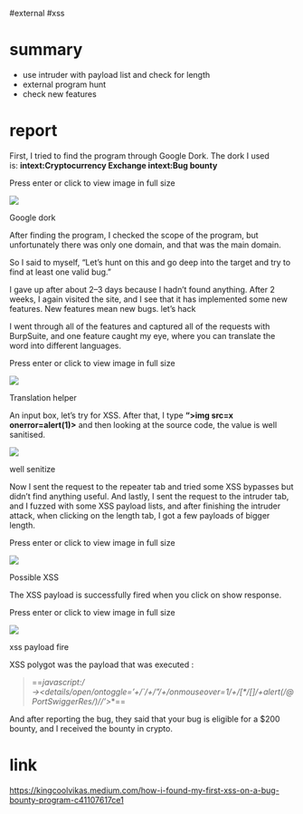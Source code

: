 #external #xss 
# summary
- use intruder with payload list and check for length 
- external program hunt
- check new features
# report

First, I tried to find the program through Google Dork. The dork I used is: **intext:Cryptocurrency Exchange intext:Bug bounty**

Press enter or click to view image in full size

![](https://miro.medium.com/v2/resize:fit:700/1*ZPOw6GhEnjkkkQWywZXa9A.png)

Google dork

After finding the program, I checked the scope of the program, but unfortunately there was only one domain, and that was the main domain.

So I said to myself, “Let’s hunt on this and go deep into the target and try to find at least one valid bug.”

I gave up after about 2–3 days because I hadn’t found anything. After 2 weeks, I again visited the site, and I see that it has implemented some new features. New features mean new bugs. let’s hack


I went through all of the features and captured all of the requests with BurpSuite, and one feature caught my eye, where you can translate the word into different languages.

Press enter or click to view image in full size

![](https://miro.medium.com/v2/resize:fit:700/1*Ypv_RFlHzzHlmuo0x1TScQ.png)

Translation helper

An input box, let’s try for XSS. After that, I type **“>img src=x onerror=alert(1)>** and then looking at the source code, the value is well sanitised.

![](https://miro.medium.com/v2/resize:fit:369/1*IJuhZtrSDjJV3tr3GHivow.png)

well senitize

Now I sent the request to the repeater tab and tried some XSS bypasses but didn’t find anything useful. And lastly, I sent the request to the intruder tab, and I fuzzed with some XSS payload lists, and after finishing the intruder attack, when clicking on the length tab, I got a few payloads of bigger length.

Press enter or click to view image in full size

![](https://miro.medium.com/v2/resize:fit:700/1*MOSLaSc3Js8TVpVF3gVFnA.png)

Possible XSS

The XSS payload is successfully fired when you click on show response.

Press enter or click to view image in full size

![](https://miro.medium.com/v2/resize:fit:700/1*6Cn_OzfaJZG2e77KNDCT2w.png)

xss payload fire

XSS polygot was the payload that was executed :

> ==**javascript:/* →</title></style></textarea></script></xmp><details/open/ontoggle=’+/`/+/”/+/onmouseover=1/+/[*/[]/+alert(/@PortSwiggerRes/)//’>**==

And after reporting the bug, they said that your bug is eligible for a $200 bounty, and I received the bounty in crypto.
# link
https://kingcoolvikas.medium.com/how-i-found-my-first-xss-on-a-bug-bounty-program-c41107617ce1